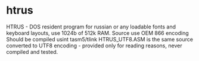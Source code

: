 # htrus
HTRUS - DOS resident program for russian or any loadable fonts and keyboard layouts, use 1024b of 512k RAM.
Source use OEM 866 encoding
Should be compiled usint tasm5/tlink
HTRUS_UTF8.ASM is the same source converted to UTF8 encoding - provided only for reading reasons, never compiled and tested.
